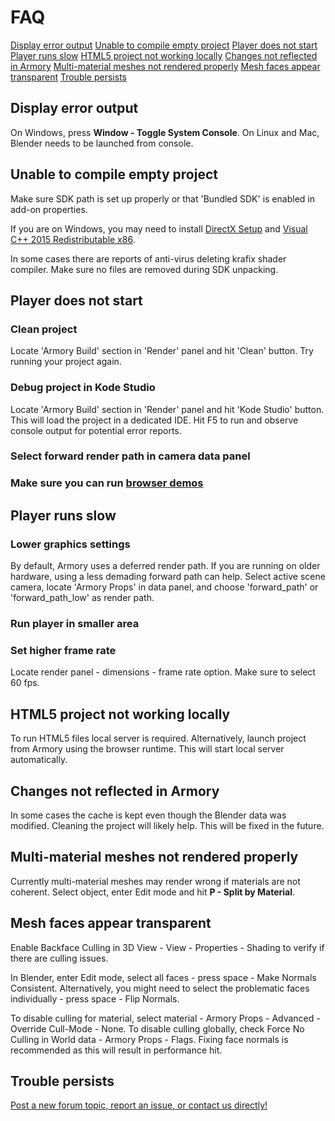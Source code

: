 # FAQ

[Display error output](#display-error-output)
[Unable to compile empty project](#unable-to-compile-empty-project)
[Player does not start](#player-does-not-start)
[Player runs slow](#player-runs-slow)
[HTML5 project not working locally](#html5-project-not-working-locally)
[Changes not reflected in Armory](#changes-not-reflected-in-armory)
[Multi-material meshes not rendered properly](#multi-material-meshes-not-rendered-properly)
[Mesh faces appear transparent](#mesh-faces-appear-transparent)
[Trouble persists](#trouble-persists)


## Display error output

On Windows, press **Window - Toggle System Console**. On Linux and Mac, Blender needs to be launched from console.



## Unable to compile empty project
Make sure SDK path is set up properly or that 'Bundled SDK' is enabled in add-on properties.
  
If you are on Windows, you may need to install [DirectX Setup](https://download.microsoft.com/download/1/7/1/1718CCC4-6315-4D8E-9543-8E28A4E18C4C/dxwebsetup.exe)
and [Visual C++ 2015 Redistributable x86](https://www.microsoft.com/en-us/download/details.aspx?id=48145).

In some cases there are reports of anti-virus deleting krafix shader compiler. Make sure no files are removed during SDK unpacking.



## Player does not start

### Clean project
Locate 'Armory Build' section in 'Render' panel and hit 'Clean' button. Try running your project again.

### Debug project in Kode Studio
Locate 'Armory Build' section in 'Render' panel and hit 'Kode Studio' button. This will load the project in a dedicated IDE. Hit F5 to run and observe console output for potential error reports.

### Select forward render path in camera data panel

### Make sure you can run [browser demos](http://armory3d.org/download.html)



## Player runs slow
### Lower graphics settings
By default, Armory uses a deferred render path. If you are running on older hardware, using a less demading forward path can help. Select active scene camera, locate 'Armory Props' in data panel, and choose 'forward_path' or 'forward_path_low' as render path.

### Run player in smaller area

### Set higher frame rate
Locate render panel - dimensions - frame rate option. Make sure to select 60 fps.



## HTML5 project not working locally
To run HTML5 files local server is required. Alternatively, launch project from Armory using the browser runtime. This will start local server automatically.



## Changes not reflected in Armory

In some cases the cache is kept even though the Blender data was modified. Cleaning the project will likely help. This will be fixed in the future.



## Multi-material meshes not rendered properly

Currently multi-material meshes may render wrong if materials are not coherent. Select object, enter Edit mode and hit **P - Split by Material**.



## Mesh faces appear transparent

Enable Backface Culling in 3D View - View - Properties - Shading to verify if there are culling issues.

In Blender, enter Edit mode, select all faces - press space - Make Normals Consistent. Alternatively, you might need to select the problematic faces individually - press space - Flip Normals.

To disable culling for material, select material - Armory Props - Advanced - Override Cull-Mode - None. To disable culling globally, check Force No Culling in World data - Armory Props - Flags. Fixing face normals is recommended as this will result in performance hit.



## Trouble persists
[Post a new forum topic, report an issue, or contact us directly!](http://armory3d.org/support.html)
